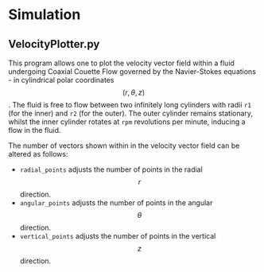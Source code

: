 # Simulation
## VelocityPlotter.py
This program allows one to plot the velocity vector field within a fluid
undergoing Coaxial Couette Flow governed by the Navier-Stokes equations - in
cylindrical polar coordinates $$(r, θ, z)$$. The fluid is free to flow between two
infinitely long cylinders with radii `r1` (for the inner) and `r2` (for the
outer). The outer cylinder remains stationary, whilst the inner cylinder rotates
at `rpm` revolutions per minute, inducing a flow in the fluid.

The number of vectors shown within in the velocity vector field can be altered as
follows: 
- `radial_points` adjusts the number of points in the radial $$r$$ direction.
- `angular_points` adjusts the number of points in the angular $$θ$$ direction.
- `vertical_points` adjusts the number of points in the vertical $$z$$ direction.
